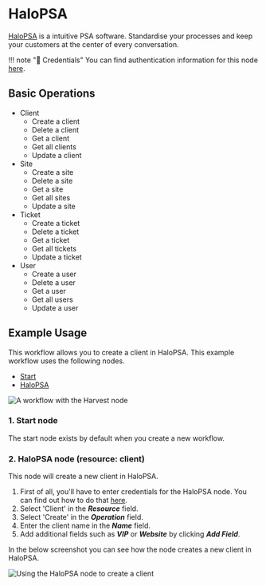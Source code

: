 # HaloPSA

[HaloPSA](https://halopsa.com/) is a intuitive PSA software. Standardise your processes and keep your customers at the center of every conversation.

!!! note "🔑 Credentials"
    You can find authentication information for this node [here](/workflow/integrations/credentials/haloPSA/).


## Basic Operations

* Client
    * Create a client
    * Delete a client
    * Get a client
    * Get all clients
    * Update a client
* Site
    * Create a site
    * Delete a site
    * Get a site
    * Get all sites
    * Update a site
* Ticket
    * Create a ticket
    * Delete a ticket
    * Get a ticket
    * Get all tickets
    * Update a ticket
* User
    * Create a user
    * Delete a user
    * Get a user
    * Get all users
    * Update a user

## Example Usage

This workflow allows you to create a client in HaloPSA. This example workflow uses the following nodes.
- [Start](/workflow/integrations/core-nodes/workflow-nodes-base.start/)
- [HaloPSA]()

![A workflow with the Harvest node](/_images/integrations/nodes/halopsa/workflow.png)

### 1. Start node

The start node exists by default when you create a new workflow.

### 2. HaloPSA node (resource: client)

This node will create a new client in HaloPSA.

1. First of all, you'll have to enter credentials for the HaloPSA node. You can find out how to do that [here](/workflow/integrations/credentials/haloPSA/).
2. Select 'Client' in the ***Resource*** field.
3. Select 'Create' in the ***Operation*** field.
4. Enter the client name in the ***Name*** field.
5. Add additional fields such as ***VIP*** or ***Website*** by clicking ***Add Field***.

In the below screenshot you can see how the node creates a new client in HaloPSA.

![Using the HaloPSA node to create a client](/_images/integrations/nodes/halopsa/halopsa-client-create.png)
